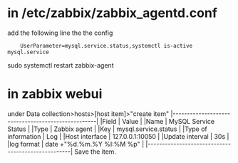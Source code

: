 # in /etc/zabbix/zabbix_agentd.conf
add the following line the the config
```
	UserParameter=mysql.service.status,systemctl is-active mysql.service
```
sudo systemctl restart zabbix-agent
# in zabbix webui
under Data collection>hosts>[host item]>"create item"
|---------------------------------------------------|
|Field                  |	Value                     |
|Name	                  | MySQL Service Status      |
|Type                 	| Zabbix agent              |
|Key	                  | mysql.service.status      |
|Type of information	  | Log                       |
|Host interface         | 127.0.0.1:10050           |
|Update interval	      | 30s                       |
|log format             |	date +"%d.%m.%Y %I:%M %p" |
|---------------------------------------------------|
Save the item.
